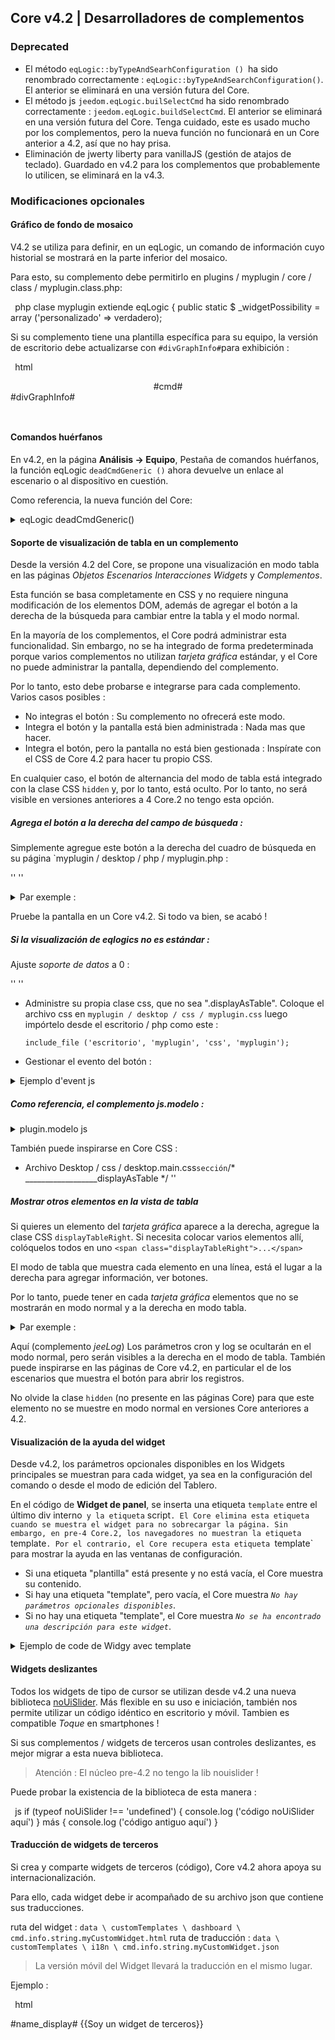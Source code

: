 ## Core v4.2 | Desarrolladores de complementos

### Deprecated

- El método `eqLogic::byTypeAndSearhConfiguration () `ha sido renombrado correctamente : `eqLogic::byTypeAndSearchConfiguration()`. El anterior se eliminará en una versión futura del Core.
- El método js `jeedom.eqLogic.builSelectCmd` ha sido renombrado correctamente : `jeedom.eqLogic.buildSelectCmd`. El anterior se eliminará en una versión futura del Core. Tenga cuidado, este es usado mucho por los complementos, pero la nueva función no funcionará en un Core anterior a 4.2, así que no hay prisa.
- Eliminación de jwerty liberty para vanillaJS (gestión de atajos de teclado). Guardado en v4.2 para los complementos que probablemente lo utilicen, se eliminará en la v4.3.

### Modificaciones opcionales

#### Gráfico de fondo de mosaico

V4.2 se utiliza para definir, en un eqLogic, un comando de información cuyo historial se mostrará en la parte inferior del mosaico.

Para esto, su complemento debe permitirlo en plugins / myplugin / core / class / myplugin.class.php:

`` ``php
clase myplugin extiende eqLogic {
    public static $ _widgetPossibility = array ('personalizado' => verdadero);
`` ``

Si su complemento tiene una plantilla específica para su equipo, la versión de escritorio debe actualizarse con `#divGraphInfo#`para exhibición :

`` ``html
<div class="eqLogic eqLogic-widgy allowResize allowReorderCmd #custom_layout# #eqLogic_class# #class#" data-eqType="#eqType#" data-eqLogic_id="#id#" data-eqLogic_uid="#uid#" data-version="#version#" data-translate-category="#translate_category#" data-category="#category#" data-tags="#tags#" style="width: #width#;height: #height#;#style#">
  <div class="#isVerticalAlign#">
    <center>
      #cmd#
    </center>
  </div>
  #divGraphInfo#
  <script>

  </script>
</div>

`` ``


#### Comandos huérfanos

En v4.2, en la página **Análisis → Equipo**, Pestaña de comandos huérfanos, la función eqLogic `deadCmdGeneric ()` ahora devuelve un enlace al escenario o al dispositivo en cuestión.

Como referencia, la nueva función del Core:

<details>

  <summary markdown="span">eqLogic deadCmdGeneric()</summary>

  ~~~ php
  función estática pública deadCmdGeneric ($ _ plugin_id) {
    $return = array();
    foreach (eqLogic::byType ($ _ plugin_id) como $ eqLogic) {
      $eqLogic_json = json_encode(utils::o2a($eqLogic));
      preg_match_all ("/#([0-9]*)#/ ", $ eqLogic_json, $ coincidencias);
      foreach ($ coincide con [1] como $ cmd_id) {
        if (is_numeric ($ cmd_id)) {
          tejo (!cmd::byId (str_replace ('#', '', $ cmd_id))) {
            $return[] = array(
              '<html>detalle '=>'?v = d & m = '. $ eqLogic-> getEqType_name ().' & p = '. $ eqLogic-> getEqType_name ().' & id = '. $ eqLogic-> getId ().' "> '. $ eqLogic-> getHumanName (). ' </a>',
              'help '=> __ (' Acción ', __FILE__),
              'who' => '#' . $cmd_id . '#'
            );
          }
        }
      }
    }
    return $ return;
  }
  ~~~

  Por lo tanto, puede integrar el mismo tipo de retorno en sus complementos, función `deadCmd ()`.

</details>

#### Soporte de visualización de tabla en un complemento

Desde la versión 4.2 del Core, se propone una visualización en modo tabla en las páginas *Objetos* *Escenarios* *Interacciones* *Widgets* y *Complementos*.

Esta función se basa completamente en CSS y no requiere ninguna modificación de los elementos DOM, además de agregar el botón a la derecha de la búsqueda para cambiar entre la tabla y el modo normal.

En la mayoría de los complementos, el Core podrá administrar esta funcionalidad. Sin embargo, no se ha integrado de forma predeterminada porque varios complementos no utilizan *tarjeta gráfica* estándar, y el Core no puede administrar la pantalla, dependiendo del complemento.

Por lo tanto, esto debe probarse e integrarse para cada complemento. Varios casos posibles :

  - No integras el botón : Su complemento no ofrecerá este modo.
  - Integra el botón y la pantalla está bien administrada : Nada mas que hacer.
  - Integra el botón, pero la pantalla no está bien gestionada : Inspírate con el CSS de Core 4.2 para hacer tu propio CSS.

En cualquier caso, el botón de alternancia del modo de tabla está integrado con la clase CSS `hidden` y, por lo tanto, está oculto. Por lo tanto, no será visible en versiones anteriores a 4 Core.2 no tengo esta opción.


##### Agrega el botón a la derecha del campo de búsqueda :

Simplemente agregue este botón a la derecha del cuadro de búsqueda en su página `myplugin / desktop / php / myplugin.php :

''<a class="btn roundedRight hidden" id="bt_pluginDisplayAsTable" data-coreSupport="1" data-state="0"><i class="fas fa-grip-lines"></i></a> ''

<details>

  <summary markdown="span">Par exemple :</summary>

  ~~~ html
  {% raw %}
  <legend><i class="fa fa-table"></i> {{Mes Equipemnts}}</legend>
  <div class="input-group" style="margin-bottom:5px;">
    <input class="form-control roundedLeft" placeholder="{{Rechercher}}" id="in_searchEqlogic"/>
    <div class="input-group-btn">
      <a id="bt_resetObjectSearch" class="btn" style="width:30px"><i class="fas fa-times"></i>
      </a><a class="btn roundedRight hidden" id="bt_pluginDisplayAsTable" data-coreSupport="1" data-state="0"><i class="fas fa-grip-lines"></i></a>
    </div>
  </div>
  {% endraw %}
  ~~~

</details>

Pruebe la pantalla en un Core v4.2. Si todo va bien, se acabó !

##### Si la visualización de eqlogics no es estándar :

Ajuste *soporte de datos* a 0 :

''<a class="btn roundedRight hidden" id="bt_pluginDisplayAsTable" data-coreSupport="0" data-state="0"><i class="fas fa-grip-lines"></i></a> ''

- Administre su propia clase css, que no sea ".displayAsTable". Coloque el archivo css en `myplugin / desktop / css / myplugin.css` luego impórtelo desde el escritorio / php como este :

  `include_file ('escritorio', 'myplugin', 'css', 'myplugin');`

- Gestionar el evento del botón :

<details>

  <summary markdown="span">Ejemplo d'event js</summary>

  ~~~ js
  {% raw %}
  $('#bt_pluginDisplayAsTable').off('click').on('click', function () {
    $('#bt_pluginDisplayAsTable[data-coreSupport="1"]').off('click').on('click', function () {
      si ($ (este).datos ('estado') == "0") {
        $(this).data('state', '1').addClass('active')
        setCookie ('jeedom_displayAsTable', 'verdadero', 2)
        $('.eqLogicDisplayCard').addClass('displayAsTable')
        $('.eqLogicDisplayCard .hiddenAsCard').removeClass('hidden')
        $('.eqLogicThumbnailContainer').first().addClass('containerAsTable')
      } más {
        $(this).data('state', '0').removeClass('active')
        setCookie ('jeedom_displayAsTable', 'falso', 2)
        $('.eqLogicDisplayCard').removeClass('displayAsTable')
        $('.eqLogicDisplayCard .hiddenAsCard').addClass('hidden')
        $('.eqLogicThumbnailContainer').first().removeClass('containerAsTable')
      }
    })
  })
  {% endraw %}
  ~~~

</details>

##### Como referencia, el complemento js.modelo :

<details>

  <summary markdown="span">plugin.modelo js</summary>

  ~~~ js
  {% raw %}
  // displayAsTable si el complemento lo admite:
  if ($ ('# bt_pluginDisplayAsTable').length) {
    $('#bt_pluginDisplayAsTable').removeClass('hidden') //Not shown on previous core versions
    if (getCookie ('jeedom_displayAsTable') == 'verdadero' || jeedom.theme.theme_displayAsTable == 1) {
      $('#bt_pluginDisplayAsTable').data('state', '1').addClass('active')
      if ($ ('# bt_pluginDisplayAsTable [data-coreSupport = "1"]').length) {
        $('.eqLogicDisplayCard').addClass('displayAsTable')
        $('.eqLogicDisplayCard .hiddenAsCard').removeClass('hidden')
        $('.eqLogicThumbnailContainer').first().addClass('containerAsTable')
      }
    }
    // evento principal:
    $('#bt_pluginDisplayAsTable[data-coreSupport="1"]').off('click').on('click', function () {
      si ($ (este).datos ('estado') == "0") {
        $(this).data('state', '1').addClass('active')
        setCookie ('jeedom_displayAsTable', 'verdadero', 2)
        $('.eqLogicDisplayCard').addClass('displayAsTable')
        $('.eqLogicDisplayCard .hiddenAsCard').removeClass('hidden')
        $('.eqLogicThumbnailContainer').first().addClass('containerAsTable')
      } más {
        $(this).data('state', '0').removeClass('active')
        setCookie ('jeedom_displayAsTable', 'falso', 2)
        $('.eqLogicDisplayCard').removeClass('displayAsTable')
        $('.eqLogicDisplayCard .hiddenAsCard').addClass('hidden')
        $('.eqLogicThumbnailContainer').first().removeClass('containerAsTable')
      }
    })
  }
  {% endraw %}
  ~~~

</details>

También puede inspirarse en Core CSS :

- Archivo Desktop / css / desktop.main.css` sección `/* __________________displayAsTable */ ''

##### Mostrar otros elementos en la vista de tabla

Si quieres un elemento del *tarjeta gráfica* aparece a la derecha, agregue la clase CSS `displayTableRight`. Si necesita colocar varios elementos allí, colóquelos todos en uno ` <span class="displayTableRight">...</span> `

El modo de tabla que muestra cada elemento en una línea, está el lugar a la derecha para agregar información, ver botones.

Por lo tanto, puede tener en cada *tarjeta gráfica* elementos que no se mostrarán en modo normal y a la derecha en modo tabla.

<details>

  <summary markdown="span">Par exemple :</summary>

  ~~~ php
  {% raw %}
  <div class="eqLogicThumbnailContainer">
    <?php
      foreach ($ eqLogics como $ eqLogic) {
        $div = '';
        $opacity = ($eqLogic->getIsEnable()) ? '' : 'disableCard';
        $div .= '<div class="eqLogicDisplayCard cursor '.$opacity.'" data-eqLogic_id="' . $eqLogic->getId() . '">';
        $div .= '<img src="' . $plugin->getPathImgIcon() . '"/>';
        $div .= '<br>';
        $div .= '<span class="name">' . $eqLogic->getHumanName(true, true) . '</span>';
        $div .= '<span class="hidden hiddenAsCard displayTableRight">'.$eqLogic->getConfiguration('autorefresh').' | '.$eqLogic->getConfiguration('loglasttime').'h</span>';
        $div .= '</div>';
        echo $ div;
      }
    ?>
  </div>
  {% endraw %}
  ~~~

</details>

Aquí (complemento *jeeLog*) Los parámetros cron y log se ocultarán en el modo normal, pero serán visibles a la derecha en el modo de tabla. También puede inspirarse en las páginas de Core v4.2, en particular el de los escenarios que muestra el botón para abrir los registros.

No olvide la clase `hidden` (no presente en las páginas Core) para que este elemento no se muestre en modo normal en versiones Core anteriores a 4.2.


#### Visualización de la ayuda del widget

Desde v4.2, los parámetros opcionales disponibles en los Widgets principales se muestran para cada widget, ya sea en la configuración del comando o desde el modo de edición del Tablero.

En el código de **Widget de panel**, se inserta una etiqueta `template` entre el último div interno` y la etiqueta` script`. El Core elimina esta etiqueta cuando se muestra el widget para no sobrecargar la página. Sin embargo, en pre-4 Core.2, los navegadores no muestran la etiqueta `template`. Por el contrario, el Core recupera esta etiqueta `template` para mostrar la ayuda en las ventanas de configuración.

- Si una etiqueta "plantilla" está presente y no está vacía, el Core muestra su contenido.
- Si hay una etiqueta "template", pero vacía, el Core muestra *`No hay parámetros opcionales disponibles`*.
- Si no hay una etiqueta "template", el Core muestra *`No se ha encontrado una descripción para este widget`*.

<details>

  <summary markdown="span">Ejemplo de code de Widgy avec template</summary>

  ~~~ html
  <div class="cmd cmd-widget" ...>
    <div class="title #hide_name#">
      <div class="cmdName">#name_display#</div>
    </div>
    <div>
      ...
    </div>
    <template>
      <div>color : rgb(20,20,20) ({{couleur d'arrière plan}})</div>
      <div>color_switch : rgb(230,230,230) ({{couleur de la pastille}})</div>
    </template>
    <script>
    </script>
  </div>
  ~~~

</details>

#### Widgets deslizantes

Todos los widgets de tipo de cursor se utilizan desde v4.2 una nueva biblioteca [noUiSlider](https://refreshless.com/nouislider/). Más flexible en su uso e iniciación, también nos permite utilizar un código idéntico en escritorio y móvil. Tambien es compatible *Toque* en smartphones !

Si sus complementos / widgets de terceros usan controles deslizantes, es mejor migrar a esta nueva biblioteca.

> Atención : El núcleo pre-4.2 no tengo la lib nouislider !

Puede probar la existencia de la biblioteca de esta manera :

`` ``js
if (typeof noUiSlider !== 'undefined') {
  console.log ('código noUiSlider aquí')
} más {
  console.log ('código antiguo aquí')
}
`` ``

#### Traducción de widgets de terceros

Si crea y comparte widgets de terceros (código), Core v4.2 ahora apoya su internacionalización.

Para ello, cada widget debe ir acompañado de su archivo json que contiene sus traducciones.

ruta del widget : `data \ customTemplates \ dashboard \ cmd.info.string.myCustomWidget.html`
ruta de traducción : `data \ customTemplates \ i18n \ cmd.info.string.myCustomWidget.json`

> La versión móvil del Widget llevará la traducción en el mismo lugar.

Ejemplo :

`` ``html
<div class="content-xs">
    <span class="cmdName #hide_name#">#name_display#</span> <strong class="state"></strong>
    {{Soy un widget de terceros}}
  </div>
  <template>
    <div>param : {{Mi configuración de terceros}}.</div>
  </template>
  <script>
`` ``

`` ``json
  {
    "en_US": {
      "Soy un widget de terceros": "Soy un widget personalizado",
      "Mi configuración de terceros": "Mi descripción de parámetro personalizado"
    },
    "es_ES": {
      "Soy un widget de terceros": "Ser un widget de terceros",
      "Mi configuración de terceros": "Mi configuración de terceros"
    },
    "de_DE": {
      "Soy un widget de terceros": "Ich bin ein Widget eines Drittanbieters",
      "Mi configuración de terceros": "Meine Einstellung von Drittanbietern"
    }
  }
`` ``

> Los textos `Fecha de valor`,` Fecha de colección` y todos los que se encuentran en los widgets Core no necesitan estar en el json. Si no tiene otros textos en su widget, entonces el json no es necesario y estas cadenas se traducirán.